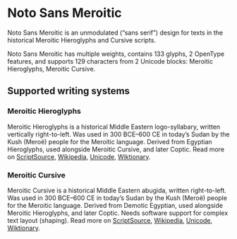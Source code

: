 
# Noto Sans Meroitic

Noto Sans Meroitic is an unmodulated (“sans serif”) design for texts in the historical Meroitic Hieroglyphs and Cursive scripts. 

Noto Sans Meroitic has multiple weights, contains 133 glyphs, 2 OpenType features, and supports 129 characters from 2 Unicode blocks: Meroitic Hieroglyphs, Meroitic Cursive.


## Supported writing systems


### Meroitic Hieroglyphs

Meroitic Hieroglyphs is a historical Middle Eastern logo-syllabary, written vertically right-to-left. Was used in 300 BCE–600 CE in today’s Sudan by the Kush (Meroë) people for the Meroitic language. Derived from Egyptian Hieroglyphs, used alongside Meroitic Cursive, and later Coptic. Read more on [ScriptSource](https://scriptsource.org/scr/Mero), [Wikipedia](https://en.wikipedia.org/wiki/ISO_15924:Mero), [Unicode](https://www.unicode.org/versions/Unicode13.0.0/ch11.pdf#G26724), [Wiktionary](https://en.wiktionary.org/wiki/Category:Meroitic_hieroglyphic_script).


### Meroitic Cursive

Meroitic Cursive is a historical Middle Eastern abugida, written right-to-left. Was used in 300 BCE–600 CE in today’s Sudan by the Kush (Meroë) people for the Meroitic language. Derived from Demotic Egyptian, used alongside Meroitic Hieroglyphs, and later Coptic. Needs software support for complex text layout (shaping). Read more on [ScriptSource](https://scriptsource.org/scr/Merc), [Wikipedia](https://en.wikipedia.org/wiki/ISO_15924:Merc), [Unicode](https://www.unicode.org/versions/Unicode13.0.0/ch11.pdf), [Wiktionary](https://en.wiktionary.org/wiki/Category:Meroitic_cursive_script).

